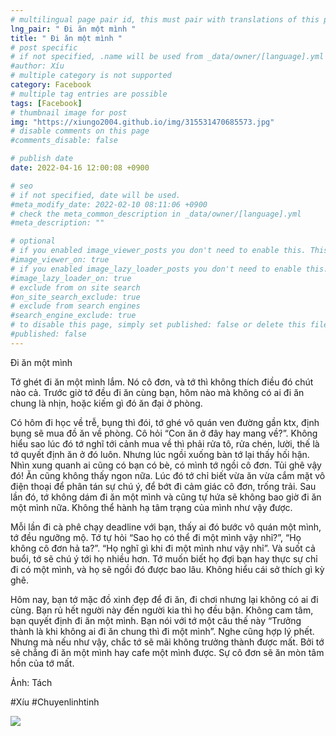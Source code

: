 ```yaml
---
# multilingual page pair id, this must pair with translations of this page. (This name must be unique)
lng_pair: " Đi ăn một mình "
title: " Đi ăn một mình "
# post specific
# if not specified, .name will be used from _data/owner/[language].yml
#author: Xíu
# multiple category is not supported
category: Facebook
# multiple tag entries are possible
tags: [Facebook]
# thumbnail image for post
img: "https://xiungo2004.github.io/img/315531470685573.jpg"
# disable comments on this page
#comments_disable: false

# publish date
date: 2022-04-16 12:00:08 +0900

# seo
# if not specified, date will be used.
#meta_modify_date: 2022-02-10 08:11:06 +0900
# check the meta_common_description in _data/owner/[language].yml
#meta_description: ""

# optional
# if you enabled image_viewer_posts you don't need to enable this. This is only if image_viewer_posts = false
#image_viewer_on: true
# if you enabled image_lazy_loader_posts you don't need to enable this. This is only if image_lazy_loader_posts = false
#image_lazy_loader_on: true
# exclude from on site search
#on_site_search_exclude: true
# exclude from search engines
#search_engine_exclude: true
# to disable this page, simply set published: false or delete this file
#published: false
---
```


<!-- outline-start -->

Đi ăn một mình

Tớ ghét đi ăn một mình lắm. Nó cô đơn, và tớ thì không thích điều đó chút nào cả. Trước giờ tớ đều đi ăn cùng bạn, hôm nào mà không có ai đi ăn chung là nhịn, hoặc kiếm gì đó ăn đại ở phòng.

Có hôm đi học về trễ, bụng thì đói, tớ ghé vô quán ven đường gần ktx, định bụng sẽ mua đồ ăn về phòng. Cô hỏi “Con ăn ở đây hay mang về?”. Không hiểu sao lúc đó tớ nghĩ tới cảnh mua về thì phải rửa tô, rửa chén, lười, thế là tớ quyết định ăn ở đó luôn. Nhưng lúc ngồi xuống bàn tớ lại thấy hối hận. Nhìn xung quanh ai cũng có bạn có bè, có mình tớ ngồi cô đơn. Tủi ghê vậy đó! Ăn cũng không thấy ngon nữa. Lúc đó tớ chỉ biết vừa ăn vừa cắm mặt vô điện thoại để phân tán sự chú ý, để bớt đi cảm giác cô đơn, trống trải. Sau lần đó, tớ không dám đi ăn một mình và cũng tự hứa sẽ không bao giờ đi ăn một mình nữa. Không thể hành hạ tâm trạng của mình như vậy được.

Mỗi lần đi cà phê chạy deadline với bạn, thấy ai đó bước vô quán một mình, tớ đều ngưỡng mộ. Tớ tự hỏi “Sao họ có thể đi một mình vậy nhỉ?”, “Họ không cô đơn hả ta?”. “Họ nghĩ gì khi đi một mình như vậy nhỉ”. Và suốt cả buổi, tớ sẽ chú ý tới họ nhiều hơn. Tớ muốn biết họ đợi bạn hay thực sự chỉ đi có một mình, và họ sẽ ngồi đó được bao lâu. Không hiểu cái sở thích gì kỳ ghê.

Hôm nay, bạn tớ mặc đồ xinh đẹp để đi ăn, đi chơi nhưng lại không có ai đi cùng. Bạn rủ hết người này đến người kia thì họ đều bận. Không cam tâm, bạn quyết định đi ăn một mình. Bạn nói với tớ một câu thế này “Trưởng thành là khi không ai đi ăn chung thì đi một mình”. Nghe cũng hợp lý phết. Nhưng mà nếu như vậy, chắc tớ sẽ mãi không trưởng thành được mất. Bởi tớ sẽ chẳng đi ăn một mình hay cafe một mình được. Sự cô đơn sẽ ăn mòn tâm hồn của tớ mất.

Ảnh: Tách

#Xíu
#Chuyenlinhtinh

<!-- outline-end -->

<img src= "https://xiungo2004.github.io/img/315531470685573.jpg">